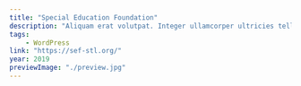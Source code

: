 ```yaml
---
title: "Special Education Foundation"
description: "Aliquam erat volutpat. Integer ullamcorper ultricies tellus, sit amet gravida ligula egestas vitae."
tags:
    - WordPress
link: "https://sef-stl.org/"
year: 2019
previewImage: "./preview.jpg"
---
```

